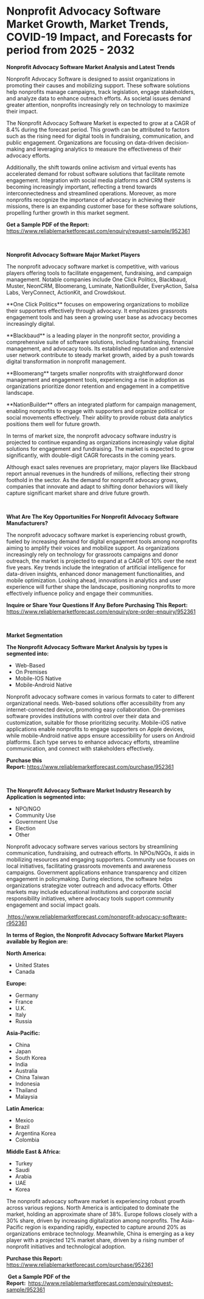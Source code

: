 <p><h1>Nonprofit Advocacy Software Market Growth, Market Trends, COVID-19 Impact, and Forecasts for period from 2025 - 2032</h1></p><p><strong>Nonprofit Advocacy Software Market Analysis and Latest Trends</strong></p>
<p><p>Nonprofit Advocacy Software is designed to assist organizations in promoting their causes and mobilizing support. These software solutions help nonprofits manage campaigns, track legislation, engage stakeholders, and analyze data to enhance outreach efforts. As societal issues demand greater attention, nonprofits increasingly rely on technology to maximize their impact.</p><p>The Nonprofit Advocacy Software Market is expected to grow at a CAGR of 8.4% during the forecast period. This growth can be attributed to factors such as the rising need for digital tools in fundraising, communication, and public engagement. Organizations are focusing on data-driven decision-making and leveraging analytics to measure the effectiveness of their advocacy efforts.</p><p>Additionally, the shift towards online activism and virtual events has accelerated demand for robust software solutions that facilitate remote engagement. Integration with social media platforms and CRM systems is becoming increasingly important, reflecting a trend towards interconnectedness and streamlined operations. Moreover, as more nonprofits recognize the importance of advocacy in achieving their missions, there is an expanding customer base for these software solutions, propelling further growth in this market segment.</p></p>
<p><strong>Get a Sample PDF of the Report:&nbsp;</strong> <a href="https://www.reliablemarketforecast.com/enquiry/request-sample/952361?utm_campaign=2011&utm_medium=2&utm_source=Github&utm_content=ia&utm_term=17042025&utm_id=nonprofit-advocacy-software">https://www.reliablemarketforecast.com/enquiry/request-sample/952361</a></p>
<p>&nbsp;</p>
<p><strong>Nonprofit Advocacy Software Major Market Players</strong></p>
<p><p>The nonprofit advocacy software market is competitive, with various players offering tools to facilitate engagement, fundraising, and campaign management. Notable companies include One Click Politics, Blackbaud, Muster, NeonCRM, Bloomerang, Luminate, NationBuilder, EveryAction, Salsa Labs, VeryConnect, ActionKit, and Crowdskout.</p><p>**One Click Politics** focuses on empowering organizations to mobilize their supporters effectively through advocacy. It emphasizes grassroots engagement tools and has seen a growing user base as advocacy becomes increasingly digital.</p><p>**Blackbaud** is a leading player in the nonprofit sector, providing a comprehensive suite of software solutions, including fundraising, financial management, and advocacy tools. Its established reputation and extensive user network contribute to steady market growth, aided by a push towards digital transformation in nonprofit management.</p><p>**Bloomerang** targets smaller nonprofits with straightforward donor management and engagement tools, experiencing a rise in adoption as organizations prioritize donor retention and engagement in a competitive landscape.</p><p>**NationBuilder** offers an integrated platform for campaign management, enabling nonprofits to engage with supporters and organize political or social movements effectively. Their ability to provide robust data analytics positions them well for future growth.</p><p>In terms of market size, the nonprofit advocacy software industry is projected to continue expanding as organizations increasingly value digital solutions for engagement and fundraising. The market is expected to grow significantly, with double-digit CAGR forecasts in the coming years.</p><p>Although exact sales revenues are proprietary, major players like Blackbaud report annual revenues in the hundreds of millions, reflecting their strong foothold in the sector. As the demand for nonprofit advocacy grows, companies that innovate and adapt to shifting donor behaviors will likely capture significant market share and drive future growth.</p></p>
<p>&nbsp;</p>
<p><strong>What Are The Key Opportunities For Nonprofit Advocacy Software Manufacturers?</strong></p>
<p><p>The nonprofit advocacy software market is experiencing robust growth, fueled by increasing demand for digital engagement tools among nonprofits aiming to amplify their voices and mobilize support. As organizations increasingly rely on technology for grassroots campaigns and donor outreach, the market is projected to expand at a CAGR of 10% over the next five years. Key trends include the integration of artificial intelligence for data-driven insights, enhanced donor management functionalities, and mobile optimization. Looking ahead, innovations in analytics and user experience will further shape the landscape, positioning nonprofits to more effectively influence policy and engage their communities.</p></p>
<p><strong>Inquire or Share Your Questions If Any Before Purchasing This Report:</strong> <a href="https://www.reliablemarketforecast.com/enquiry/pre-order-enquiry/952361?utm_campaign=2011&utm_medium=2&utm_source=Github&utm_content=ia&utm_term=17042025&utm_id=nonprofit-advocacy-software">https://www.reliablemarketforecast.com/enquiry/pre-order-enquiry/952361</a></p>
<p>&nbsp;</p>
<p><strong>Market Segmentation</strong></p>
<p><strong>The Nonprofit Advocacy Software Market Analysis by types is segmented into:</strong></p>
<p><ul><li>Web-Based</li><li>On Premises</li><li>Mobile-IOS Native</li><li>Mobile-Android Native</li></ul></p>
<p><p>Nonprofit advocacy software comes in various formats to cater to different organizational needs. Web-based solutions offer accessibility from any internet-connected device, promoting easy collaboration. On-premises software provides institutions with control over their data and customization, suitable for those prioritizing security. Mobile-iOS native applications enable nonprofits to engage supporters on Apple devices, while mobile-Android native apps ensure accessibility for users on Android platforms. Each type serves to enhance advocacy efforts, streamline communication, and connect with stakeholders effectively.</p></p>
<p><strong>Purchase this Report:&nbsp;</strong><a href="https://www.reliablemarketforecast.com/purchase/952361?utm_campaign=2011&utm_medium=2&utm_source=Github&utm_content=ia&utm_term=17042025&utm_id=nonprofit-advocacy-software">https://www.reliablemarketforecast.com/purchase/952361</a></p>
<p>&nbsp;</p>
<p><strong>The Nonprofit Advocacy Software Market Industry Research by Application is segmented into:</strong></p>
<p><ul><li>NPO/NGO</li><li>Community Use</li><li>Government Use</li><li>Election</li><li>Other</li></ul></p>
<p><p>Nonprofit advocacy software serves various sectors by streamlining communication, fundraising, and outreach efforts. In NPOs/NGOs, it aids in mobilizing resources and engaging supporters. Community use focuses on local initiatives, facilitating grassroots movements and awareness campaigns. Government applications enhance transparency and citizen engagement in policymaking. During elections, the software helps organizations strategize voter outreach and advocacy efforts. Other markets may include educational institutions and corporate social responsibility initiatives, where advocacy tools support community engagement and social impact goals.</p></p>
<p><a href="https://www.reliablemarketforecast.com/nonprofit-advocacy-software-r952361?utm_campaign=2011&utm_medium=2&utm_source=Github&utm_content=ia&utm_term=17042025&utm_id=nonprofit-advocacy-software">&nbsp;https://www.reliablemarketforecast.com/nonprofit-advocacy-software-r952361</a></p>
<p><strong>In terms of Region, the Nonprofit Advocacy Software Market Players available by Region are:</strong></p>
<p>
    <p> <strong> North America: </strong>
        <ul>
            <li>United States</li>
            <li>Canada</li>
        </ul>
        </p> 
    <p> <strong> Europe: </strong>
        <ul>
            <li>Germany</li>
            <li>France</li>
            <li>U.K.</li>
            <li>Italy</li>
            <li>Russia</li>
        </ul>
        </p> 
    <p> <strong> Asia-Pacific: </strong>
        <ul>
            <li>China</li>
            <li>Japan</li>
            <li>South Korea</li>
            <li>India</li>
            <li>Australia</li>
            <li>China Taiwan</li>
            <li>Indonesia</li>
            <li>Thailand</li>
            <li>Malaysia</li>
        </ul>
        </p> 
    <p> <strong> Latin America: </strong>
        <ul>
            <li>Mexico</li>
            <li>Brazil</li>
            <li>Argentina Korea</li>
            <li>Colombia</li>
        </ul>
        </p> 
    <p> <strong> Middle East & Africa: </strong>
        <ul>
            <li>Turkey</li>
            <li>Saudi</li>
            <li>Arabia</li>
            <li>UAE</li>
            <li>Korea</li>
        </ul>
    </p>
    </p>
<p><p>The nonprofit advocacy software market is experiencing robust growth across various regions. North America is anticipated to dominate the market, holding an approximate share of 38%. Europe follows closely with a 30% share, driven by increasing digitalization among nonprofits. The Asia-Pacific region is expanding rapidly, expected to capture around 20% as organizations embrace technology. Meanwhile, China is emerging as a key player with a projected 12% market share, driven by a rising number of nonprofit initiatives and technological adoption.</p></p>
<p><strong>Purchase this Report: </strong><a href="https://www.reliablemarketforecast.com/purchase/952361?utm_campaign=2011&utm_medium=2&utm_source=Github&utm_content=ia&utm_term=17042025&utm_id=nonprofit-advocacy-software">https://www.reliablemarketforecast.com/purchase/952361</a></p>
<p>&nbsp;<strong>Get a Sample PDF of the Report:&nbsp;&nbsp;</strong><a href="https://www.reliablemarketforecast.com/enquiry/request-sample/952361?utm_campaign=2011&utm_medium=2&utm_source=Github&utm_content=ia&utm_term=17042025&utm_id=nonprofit-advocacy-software">https://www.reliablemarketforecast.com/enquiry/request-sample/952361</a></p>
<p><strong></strong></p>
<p><p></p><p></p><p></p></p>